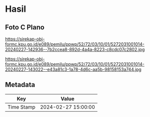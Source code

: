 # Hasil

## Foto C Plano

https://sirekap-obj-formc.kpu.go.id/e089/pemilu/ppwp/52/72/03/10/01/5272031001014-20240227-142936--7b2ccea8-892d-4a4a-8223-c8cdc07c2802.jpg

https://sirekap-obj-formc.kpu.go.id/e089/pemilu/ppwp/52/72/03/10/01/5272031001014-20240227-143022--e43a81c3-1a78-4d6c-aa5b-98158153a744.jpg


## Metadata

| Key        | Value               |
| ---------- | ------------------- |
| Time Stamp | 2024-02-27 15:00:00 |



